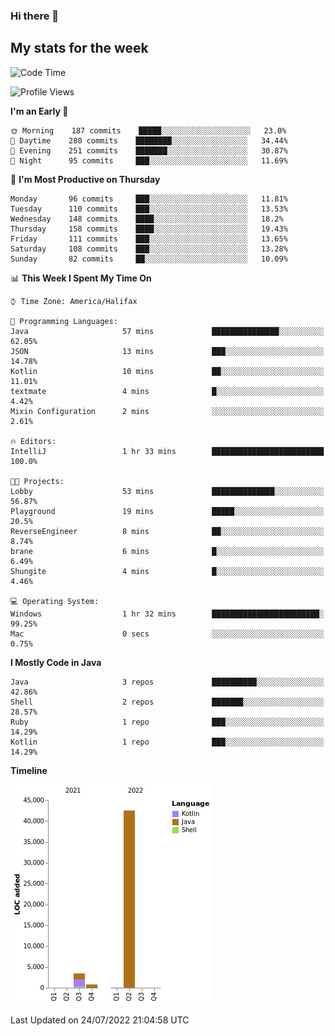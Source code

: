 ### Hi there 👋

## My stats for the week
<!--START_SECTION:waka-->
![Code Time](http://img.shields.io/badge/Code%20Time-326%20hrs%2032%20mins-blue)

![Profile Views](http://img.shields.io/badge/Profile%20Views-0-blue)

**I'm an Early 🐤** 

```text
🌞 Morning    187 commits    █████░░░░░░░░░░░░░░░░░░░░   23.0% 
🌆 Daytime    280 commits    ████████░░░░░░░░░░░░░░░░░   34.44% 
🌃 Evening    251 commits    ███████░░░░░░░░░░░░░░░░░░   30.87% 
🌙 Night      95 commits     ███░░░░░░░░░░░░░░░░░░░░░░   11.69%

```
📅 **I'm Most Productive on Thursday** 

```text
Monday       96 commits     ███░░░░░░░░░░░░░░░░░░░░░░   11.81% 
Tuesday      110 commits    ███░░░░░░░░░░░░░░░░░░░░░░   13.53% 
Wednesday    148 commits    ████░░░░░░░░░░░░░░░░░░░░░   18.2% 
Thursday     158 commits    ████░░░░░░░░░░░░░░░░░░░░░   19.43% 
Friday       111 commits    ███░░░░░░░░░░░░░░░░░░░░░░   13.65% 
Saturday     108 commits    ███░░░░░░░░░░░░░░░░░░░░░░   13.28% 
Sunday       82 commits     ██░░░░░░░░░░░░░░░░░░░░░░░   10.09%

```


📊 **This Week I Spent My Time On** 

```text
⌚︎ Time Zone: America/Halifax

💬 Programming Languages: 
Java                     57 mins             ███████████████░░░░░░░░░░   62.05% 
JSON                     13 mins             ███░░░░░░░░░░░░░░░░░░░░░░   14.78% 
Kotlin                   10 mins             ██░░░░░░░░░░░░░░░░░░░░░░░   11.01% 
textmate                 4 mins              █░░░░░░░░░░░░░░░░░░░░░░░░   4.42% 
Mixin Configuration      2 mins              ░░░░░░░░░░░░░░░░░░░░░░░░░   2.61%

🔥 Editors: 
IntelliJ                 1 hr 33 mins        █████████████████████████   100.0%

🐱‍💻 Projects: 
Lobby                    53 mins             ██████████████░░░░░░░░░░░   56.87% 
Playground               19 mins             █████░░░░░░░░░░░░░░░░░░░░   20.5% 
ReverseEngineer          8 mins              ██░░░░░░░░░░░░░░░░░░░░░░░   8.74% 
brane                    6 mins              █░░░░░░░░░░░░░░░░░░░░░░░░   6.49% 
Shungite                 4 mins              █░░░░░░░░░░░░░░░░░░░░░░░░   4.46%

💻 Operating System: 
Windows                  1 hr 32 mins        ████████████████████████░   99.25% 
Mac                      0 secs              ░░░░░░░░░░░░░░░░░░░░░░░░░   0.75%

```

**I Mostly Code in Java** 

```text
Java                     3 repos             ██████████░░░░░░░░░░░░░░░   42.86% 
Shell                    2 repos             ███████░░░░░░░░░░░░░░░░░░   28.57% 
Ruby                     1 repo              ███░░░░░░░░░░░░░░░░░░░░░░   14.29% 
Kotlin                   1 repo              ███░░░░░░░░░░░░░░░░░░░░░░   14.29%

```


**Timeline**

![Chart not found](https://raw.githubusercontent.com/lyndseyy/lyndseyy/main/charts/bar_graph.png) 


 Last Updated on 24/07/2022 21:04:58 UTC
<!--END_SECTION:waka-->